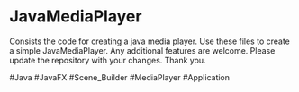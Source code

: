 # JavaMediaPlayer
Consists the code for creating a java media player.
Use these files to create a simple JavaMediaPlayer. Any additional features are welcome. Please update the repository with your changes.
Thank you.

#Java
#JavaFX
#Scene_Builder
#MediaPlayer #Application
